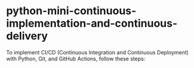 # python-mini-continuous-implementation-and-continuous-delivery
To implement CI/CD (Continuous Integration and Continuous Deployment) with Python, Git, and GitHub Actions, follow these steps:
